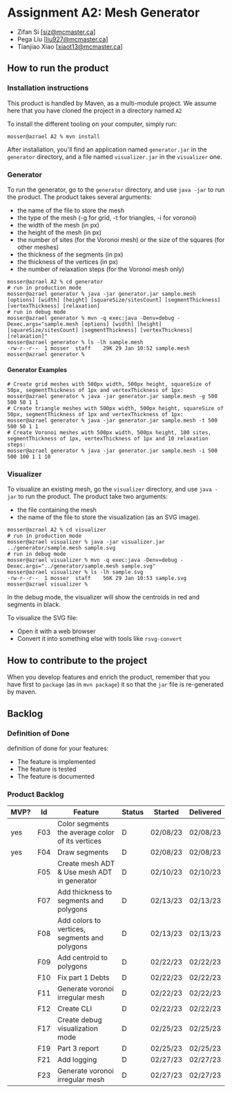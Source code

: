 # Assignment A2: Mesh Generator

- Zifan Si [siz@mcmaster.ca]
- Pega Liu [liu927@mcmaster.ca]
- Tianjiao Xiao [xiaot13@mcmaster.ca]

## How to run the product

### Installation instructions

This product is handled by Maven, as a multi-module project. We assume here that you have cloned the project in a
directory named `A2`

To install the different tooling on your computer, simply run:

```
mosser@azrael A2 % mvn install
```

After installation, you'll find an application named `generator.jar` in the `generator` directory, and a file
named `visualizer.jar` in the `visualizer` one.

### Generator

To run the generator, go to the `generator` directory, and use `java -jar` to run the product. The product takes several
arguments:

- the name of the file to store the mesh
- the type of the mesh (-g for grid, -t for triangles, -i for voronoi)
- the width of the mesh (in px)
- the height of the mesh (in px)
- the number of sites (for the Voronoi mesh) or the size of the squares (for other meshes)
- the thickness of the segments (in px)
- the thickness of the vertices (in px)
- the number of relaxation steps (for the Voronoi mesh only)

```
mosser@azrael A2 % cd generator 
# run in production mode
mosser@azrael generator % java -jar generator.jar sample.mesh [options] [width] [height] [squareSize/sitesCount] [segmentThickness] [vertexThickness] [relaxation]
# run in debug mode 
mosser@azrael generator % mvn -q exec:java -Denv=debug -Dexec.args="sample.mesh [options] [width] [height] [squareSize/sitesCount] [segmentThickness] [vertexThickness] [relaxation]"
mosser@azrael generator % ls -lh sample.mesh
-rw-r--r--  1 mosser  staff    29K 29 Jan 10:52 sample.mesh
mosser@azrael generator % 
```

#### Generator Examples

```
# Create grid meshes with 500px width, 500px height, squareSize of 50px, segmentThickness of 1px and vertexThickness of 1px:
mosser@azrael generator % java -jar generator.jar sample.mesh -g 500 500 50 1 1
# Create triangle meshes with 500px width, 500px height, squareSize of 50px, segmentThickness of 1px and vertexThickness of 1px:
mosser@azrael generator % java -jar generator.jar sample.mesh -t 500 500 50 1 1
# Create Voronoi meshes with 500px width, 500px height, 100 sites, segmentThickness of 1px, vertexThickness of 1px and 10 relaxation steps:
mosser@azrael generator % java -jar generator.jar sample.mesh -i 500 500 100 1 1 10
```

### Visualizer

To visualize an existing mesh, go the `visualizer` directory, and use `java -jar` to run the product. The product take
two arguments:

- the file containing the mesh
- the name of the file to store the visualization (as an SVG image).

```
mosser@azrael A2 % cd visualizer 
# run in production mode
mosser@azrael visualizer % java -jar visualizer.jar ../generator/sample.mesh sample.svg
# run in debug mode
mosser@azrael visualizer % mvn -q exec:java -Denv=debug -Dexec.args="../generator/sample.mesh sample.svg"
mosser@azrael visualizer % ls -lh sample.svg
-rw-r--r--  1 mosser  staff    56K 29 Jan 10:53 sample.svg
mosser@azrael visualizer %
```

In the debug mode, the visualizer will show the centroids in red and segments in black.

To visualize the SVG file:

- Open it with a web browser
- Convert it into something else with tools like `rsvg-convert`

## How to contribute to the project

When you develop features and enrich the product, remember that you have first to `package` (as in `mvn package`) it so
that the `jar` file is re-generated by maven.

## Backlog
### Definition of Done

definition of done for your features:

- The feature is implemented
- The feature is tested
- The feature is documented

### Product Backlog
| MVP? | Id  | Feature                                                        | Status | Started  | Delivered |
|------|-----|----------------------------------------------------------------|--------|----------|-----------|
| yes  | F03 | Color segments the average color of its vertices               | D      | 02/08/23 | 02/08/23  |
| yes  | F04 | Draw segments                                                  | D      | 02/08/23 | 02/08/23  |
|      | F05 | Create mesh ADT & Use mesh ADT in generator                    | D      | 02/10/23 | 02/10/23  |
|      | F07 | Add thickness to segments and polygons                         | D      | 02/13/23 | 02/13/23  |
|      | F08 | Add colors to vertices, segments and polygons                  | D      | 02/13/23 | 02/13/23  |
|      | F09 | Add centroid to polygons                                       | D      | 02/22/23 | 02/22/23  |
|      | F10 | Fix part 1 Debts                                               | D      | 02/22/23 | 02/22/23  |
|      | F11 | Generate voronoi irregular mesh                                | D      | 02/22/23 | 02/22/23  |
|      | F12 | Create CLI                                                     | D      | 02/22/23 | 02/22/23  |
|      | F17 | Create debug visualization mode                                | D      | 02/25/23 | 02/25/23  |
|      | F19 | Part 3 report                                                  | D      | 02/25/23 | 02/25/23  |
|      | F21 | Add logging                                                    | D      | 02/27/23 | 02/27/23  |
|      | F23 | Generate voronoi irregular mesh                                | D      | 02/27/23 | 02/27/23  |


